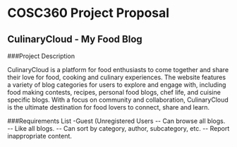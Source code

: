 # COSC360 Project Proposal

## CulinaryCloud - My Food Blog

###Project Description

CulinaryCloud is a platform for food enthusiasts to come together and share their love for food, cooking and culinary experiences. The website features a variety of blog categories for users to explore and engage with, including food making contests, recipes, personal food blogs, chef life, and cuisine specific blogs. With a focus on community and collaboration, CulinaryCloud is the ultimate destination for food lovers to connect, share and learn.

###Requirements List
-Guest (Unregistered Users
-- Can browse all blogs.
-- Like all blogs.
-- Can sort by category, author, subcategory, etc.
-- Report inappropriate content.




